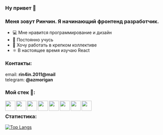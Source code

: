 ### Ну привет :wave:

### Меня зовут Ринчин. Я начинающий фронтенд разработчик.

- :computer: Мне нравится программирование и дизайн
- :green_book: Постоянно учусь
- :bricks: Хочу работать в крепком коллективе
- :atom_symbol: В настоящее время изучаю React

### Контакты:

email: **rin4in.2011@mail**\
telegram: **@azmorigan**

### Мой стек :rocket::

<img align="left" height="32" width="32" src="https://unpkg.com/simple-icons@v4/icons/html5.svg" />
<img align="left" height="32" width="32" src="https://unpkg.com/simple-icons@v4/icons/css3.svg" />
<img align="left" height="32" width="32" src="https://unpkg.com/simple-icons@v4/icons/javascript.svg" />
<img align="left" height="32" width="32" src="https://unpkg.com/simple-icons@v4/icons/sass.svg" />
<img align="left" height="32" width="32" src="https://unpkg.com/simple-icons@v4/icons/react.svg" />
<img align="left" height="32" width="32" src="https://unpkg.com/simple-icons@v4/icons/webstorm.svg" />
<img align="left" height="32" width="32" src="https://unpkg.com/simple-icons@v4/icons/visualstudiocode.svg" />
<img align="left" height="32" width="32" src="https://unpkg.com/simple-icons@v4/icons/git.svg" />
<br />

### Статистика:
[![Top Langs](https://github-readme-stats.vercel.app/api/top-langs/?username=azmorigan&layout=compact)](https://github.com/azmorigan)
